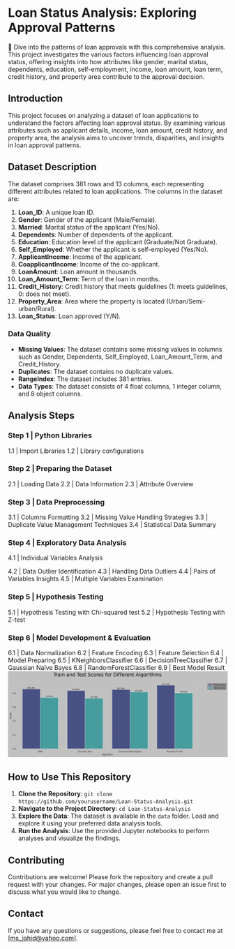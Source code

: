 # Loan Status Analysis: Exploring Approval Patterns

🏦 Dive into the patterns of loan approvals with this comprehensive analysis. This project investigates the various factors influencing loan approval status, offering insights into how attributes like gender, marital status, dependents, education, self-employment, income, loan amount, loan term, credit history, and property area contribute to the approval decision.

## Introduction

This project focuses on analyzing a dataset of loan applications to understand the factors affecting loan approval status. By examining various attributes such as applicant details, income, loan amount, credit history, and property area, the analysis aims to uncover trends, disparities, and insights in loan approval patterns.

## Dataset Description

The dataset comprises 381 rows and 13 columns, each representing different attributes related to loan applications. The columns in the dataset are:

1. **Loan_ID**: A unique loan ID.
2. **Gender**: Gender of the applicant (Male/Female).
3. **Married**: Marital status of the applicant (Yes/No).
4. **Dependents**: Number of dependents of the applicant.
5. **Education**: Education level of the applicant (Graduate/Not Graduate).
6. **Self_Employed**: Whether the applicant is self-employed (Yes/No).
7. **ApplicantIncome**: Income of the applicant.
8. **CoapplicantIncome**: Income of the co-applicant.
9. **LoanAmount**: Loan amount in thousands.
10. **Loan_Amount_Term**: Term of the loan in months.
11. **Credit_History**: Credit history that meets guidelines (1: meets guidelines, 0: does not meet).
12. **Property_Area**: Area where the property is located (Urban/Semi-urban/Rural).
13. **Loan_Status**: Loan approved (Y/N).

### Data Quality

- **Missing Values**: The dataset contains some missing values in columns such as Gender, Dependents, Self_Employed, Loan_Amount_Term, and Credit_History.
- **Duplicates**: The dataset contains no duplicate values.
- **RangeIndex**: The dataset includes 381 entries.
- **Data Types**: The dataset consists of 4 float columns, 1 integer column, and 8 object columns.

## Analysis Steps

### Step 1 | Python Libraries

1.1 | Import Libraries
1.2 | Library configurations

### Step 2 | Preparing the Dataset

2.1 | Loading Data
2.2 | Data Information
2.3 | Attribute Overview

### Step 3 | Data Preprocessing

3.1 | Columns Formatting
3.2 | Missing Value Handling Strategies
3.3 | Duplicate Value Management Techniques
3.4 | Statistical Data Summary

### Step 4 | Exploratory Data Analysis

4.1 | Individual Variables Analysis

4.2 | Data Outlier Identification
4.3 | Handling Data Outliers
4.4 | Pairs of Variables Insights
4.5 | Multiple Variables Examination

### Step 5 | Hypothesis Testing

5.1 | Hypothesis Testing with Chi-squared test
5.2 | Hypothesis Testing with Z-test

### Step 6 | Model Development & Evaluation

6.1 | Data Normalization
6.2 | Feature Encoding
6.3 | Feature Selection
6.4 | Model Preparing
6.5 | KNeighborsClassifier
6.6 | DecisionTreeClassifier
6.7 | Gaussian Naïve Bayes
6.8 | RandomForestClassifier
6.9 | Best Model Result
![Multiple Variables Examination](loan_charts/Best%20Model%20Result.png)

## How to Use This Repository

1. **Clone the Repository**: `git clone https://github.com/yourusername/Loan-Status-Analysis.git`
2. **Navigate to the Project Directory**: `cd Loan-Status-Analysis`
3. **Explore the Data**: The dataset is available in the `data` folder. Load and explore it using your preferred data analysis tools.
4. **Run the Analysis**: Use the provided Jupyter notebooks to perform analyses and visualize the findings.

## Contributing

Contributions are welcome! Please fork the repository and create a pull request with your changes. For major changes, please open an issue first to discuss what you would like to change.

## Contact

If you have any questions or suggestions, please feel free to contact me at [ms_jahid@yahoo.com].
